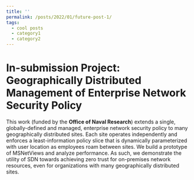 ```yaml
---
title: ''
permalink: /posts/2022/01/future-post-1/
tags:
  - cool posts
  - category1
  - category2
---
```

In-submission Project: Geographically Distributed Management of Enterprise Network Security Policy
=====
This work (funded by the **Office of Naval Research**) extends a single, globally-defined and managed, enterprise network security policy to many geographically distributed sites. Each site operates independently and enforces a least-information policy slice that is dynamically parameterized with user location as employees roam between sites. We build a prototype of MSNetViews and analyze performance. As such, we demonstrate the utility of SDN towards achieving zero trust for on-premises network resources, even for organizations with many geographically distributed sites.

